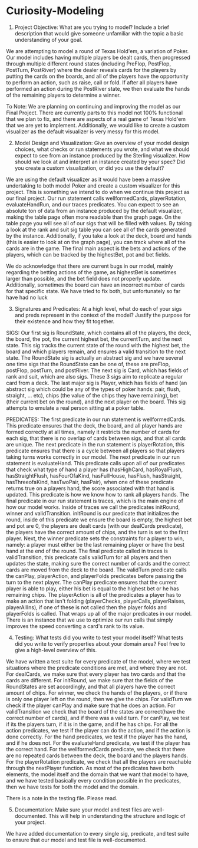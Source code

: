 # Curiosity-Modeling

1. Project Objective: What are you trying to model? Include a brief description that would give someone unfamiliar with the topic a basic understanding of your goal.

We are attempting to model a round of Texas Hold'em, a variation of Poker. Our model includes having multiple players be dealt cards, then progressed through multiple different round states (including PreFlop, PostFlop, PostTurn, PostRiver) where the dealer reveals cards for the players by putting the cards on the boards, and all of the players have the opportunity to perform an action, such as raise, call or fold. If after all players have performed an action during the PostRiver state, we then evaluate the hands of the remaining players to determine a winner.

To Note: We are planning on continuing and improving the model as our Final Project. There are currently parts to this model not 100% functional that we plan to fix, and there are aspects of a real game of Texas Hold'em that we are yet to implement. Additionally, we would like to create a custom visualizer as the default visualizer is very messy for this model.

2. Model Design and Visualization: Give an overview of your model design choices, what checks or run statements you wrote, and what we should expect to see from an instance produced by the Sterling visualizer. How should we look at and interpret an instance created by your spec? Did you create a custom visualization, or did you use the default?

We are using the default visualizer as it would have been a massive undertaking to both model Poker and create a custom visualizer for this project. This is something we intend to do when we continue this project as our final project. Our run statement calls wellformedCards, playerRotation, evaluateHandRun, and our traces predicates. You can expect to see an absolute ton of data from an instance produced by the default visualizer, making the table page often more readable than the graph page. On the table page you will see all of our sigs that will be filled with values. By taking a look at the rank and suit sig table you can see all of the cards generated by the instance. Additionally, if you take a look at the deck, board and hands (this is easier to look at on the graph page), you can track where all of the cards are in the game. The final main aspect is the bets and actions of the players, which can be tracked by the highestBet, pot and bet fields. 

We do acknowledge that there are current bugs in our model, mainly regarding the betting actions of the game, as highestBet is sometimes larger than possible, and the bet field does not properly update. Additionally, sometimes the board can have an incorrect number of cards for that specific state. We have tried to fix both, but unfortunately so far have had no luck 

3. Signatures and Predicates: At a high level, what do each of your sigs and preds represent in the context of the model? Justify the purpose for their existence and how they fit together.

SIGS: Our first sig is RoundState, which contains all of the players, the deck, the board, the pot, the current highest bet, the currentTurn, and the next state. This sig tracks the current state of the round with the highest bet, the board and which players remain, and ensures a valid transition to the next state. The RoundState sig is actually an abstract sig and we have several one time sigs that the RoundState can be one of, these are preFlop, postFlop, postTurn, and postRiver. The next sig is Card, which has fields of rank and suit, which are also sigs. These 3 sigs aim to replicate a regular card from a deck. The last major sig is Player, which has fields of hand (an abstract sig which could be any of the types of poker hands: pair, flush, straight, ... etc), chips (the value of the chips they have remaining), bet (their current bet on the round), and the next player on the board. This sig attempts to emulate a real person sitting at a poker table. 

PREDICATES: 
The first predicate in our run statement is wellformedCards. This predicate ensures that the deck, the board, and all player hands are formed correctly at all times, namely it restricts the number of cards for each sig, that there is no overlap of cards between sigs, and that all cards are unique. The next predicate in the run statement is playerRotation, this predicate ensures that there is a cycle between all players so that players taking turns works correctly in our model. The next predicate in our run statement is evaluateHand. This predicate calls upon all of our predicates that check what type of hand a player has (hasHighCard, hasRoyalFlush, hasStraightFlush, hasFourOfaKind, hasFullHouse, hasFlush, hasStraight, hasThreeofaKind, hasTwoPair, hasPair), when one of these predicate returns true on a players hand, the score associated with that hand is updated. This predicate is how we know how to rank all players hands. The final predicate in our run statement is traces, which is the main engine of how our model works. Inside of traces we call the predicates initRound, winner and validTransition. initRound is our predicate that initializes the round, inside of this predicate we ensure the board is empty, the highest bet and pot are 0, the players are dealt cards (with our dealCards predicate), the players have the correct amount of chips, and the turn is set to the first player. Next, the winner predicate sets the constraints for a player to win, namely: a player must either be the last remaining player or have the best hand at the end of the round. The final predicate called in traces is validTransition, this predicate calls validTurn for all players and then updates the state, making sure the correct number of cards and the correct cards are moved from the deck to the board. The validTurn predicate calls the canPlay, playerAction, and playerFolds predicates before passing the turn to the next player. The canPlay predicate ensures that the current player is able to play, either his bet is equal to the highest bet or he has remaining chips. The playerAction is all of the predicates a player has to make an action that isn't folding (playerChecks, playerCalls, playerRaises, playerAllIns), if one of these is not called then the player folds and playerFolds is called. That wraps up all of the major predicates in our model. There is an instance that we use to optimize our run calls that simply improves the speed converting a card's rank to its value. 

4. Testing: What tests did you write to test your model itself? What tests did you write to verify properties about your domain area? Feel free to give a high-level overview of this.

We have written a test suite for every predicate of the model, where we test situations where the predicate conditions are met, and where they are not. For dealCards, we make sure that every player has two cards and that the cards are different. For initRound, we make sure that the fields of the RoundStates are set accordingly, and that all players have the correct amount of chips. For winner, we check the hands of the players, or if there is only one player left on the round, then we give the chips. For validTurn we check if the player canPlay and make sure that he does an action. For validTransition we check that the board of the states are correct(have the correct number of cards), and if there was a valid turn. For canPlay, we test if its the players turn, if it is in the game, and if he has chips. For all the action predicates, we test if the player can do the action, and if the action is done correctly. For the hand predicates, we test if the player has the hand, and if he does not. For the evaluateHand predicate, we test if the player has the correct hand. For the wellformedCards predicate, we check that there are no repeated cards between the deck, the board and the players hands. For the playerRotation predicate, we check that all the players are reachable through the nextPlayer function. As most of the predicates have both elements, the model itself and the domain that we want that model to have,  and we have tested basically every condition possible in the predicates, then we have tests for both the model and the domain.

There is a note in the testing file. Please read.

5. Documentation: Make sure your model and test files are well-documented. This will help in understanding the structure and logic of your project.

We have added documentation to every single sig, predicate, and test suite to ensure that our model and test file is well-documented. 